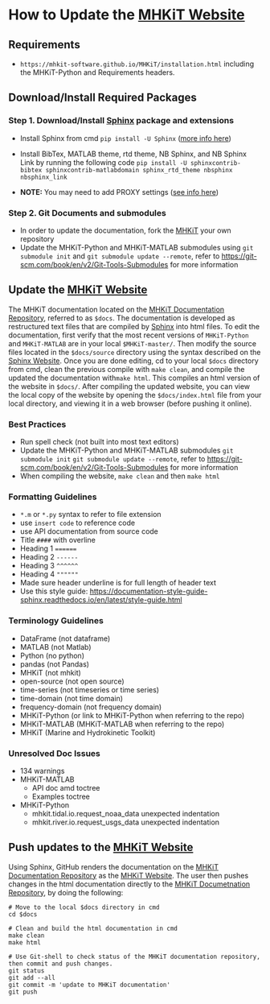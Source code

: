 
# How to Update the [MHKiT Website](https://MHKiT-Software.github.io/MHKiT/)

## Requirements
  - ``https://mhkit-software.github.io/MHKiT/installation.html`` including the MHKiT-Python and Requirements headers.


## Download/Install Required Packages
### Step 1. Download/Install [Sphinx](http://www.sphinx-doc.org/en/stable/index.html) package and extensions
  - Install Sphinx from cmd ``pip install -U Sphinx`` ([more info here](http://www.sphinx-doc.org/en/master/usage/installation.html))

  - Install BibTex, MATLAB theme, rtd theme, NB Sphinx, and NB Sphinx Link by running the following code
   ``pip install -U sphinxcontrib-bibtex sphinxcontrib-matlabdomain sphinx_rtd_theme nbsphinx nbsphinx_link``


  - **NOTE:** You may need to add PROXY settings ([see info here](https://cinhtau.net/2018/04/16/python-proxy-windows/))
### Step 2. Git Documents and submodules
  - In order to update the documentation, fork the [MHKiT](https://github.com/MHKiT-Software/MHKiT) your own repository
  - Update the MHKiT-Python and MHKiT-MATLAB submodules using ``git submodule init`` and ``git submodule update --remote``, refer to https://git-scm.com/book/en/v2/Git-Tools-Submodules for more information

## Update the [MHKiT Website](https://MHKiT-Software.github.io/MHKiT/)
The MHKiT documentation located on the [MHKiT Documentation Repository](https://github.com/MHKiT-Code-Hub/MHKiT/), referred to as ``$docs``. The documentation is developed as restructured text files that are compiled by [Sphinx](http://www.sphinx-doc.org/en/master/) into html files. To edit the documentation, first verify that the most recent versions of ``MHKiT-Python`` and ``MHKiT-MATLAB`` are in your local ``$MHKiT-master/``. Then modify the source files located in the ``$docs/source`` directory using the syntax described on the [Sphinx Website](http://www.sphinx-doc.org/en/master/). Once you are done editing, cd to your local ``$docs`` directory from cmd, clean the previous compile with ``make clean``, and compile the updated the documentation with``make html``. This compiles an html version of the website in ``$docs/``. After compiling the updated website, you can view the local copy of the website by opening the ``$docs/index.html`` file from your local directory, and viewing it in a web browser (before pushing it online).

### Best Practices
  - Run spell check (not built into most text editors)
  - Update the MHKiT-Python and MHKiT-MATLAB submodules ``git submodule init`` ``git submodule update --remote``, refer to https://git-scm.com/book/en/v2/Git-Tools-Submodules for more information
  - When compiling the website, ``make clean`` and then ``make html``

### Formatting Guidelines
  - `*.m` or `*.py` syntax to refer to file extension
  - use ``insert code`` to reference code
  - use API documentation from source code
  - Title `####` with overline
  - Heading 1 `======`
  - Heading 2 `------`
  - Heading 3 `^^^^^^`
  - Heading 4 `""""""`
  - Made sure header underline is for full length of header text
  - Use this style guide: https://documentation-style-guide-sphinx.readthedocs.io/en/latest/style-guide.html

### Terminology Guidelines
  - DataFrame (not dataframe)
  - MATLAB (not Matlab)
  - Python (no python)
  - pandas (not Pandas)
  - MHKiT (not mhkit)
  - open-source (not open source)
  - time-series (not timeseries or time series)
  - time-domain (not time domain)
  - frequency-domain (not frequency domain)
  - MHKiT-Python (or link to MHKiT-Python when referring to the repo)
  - MHKiT-MATLAB (MHKiT-MATLAB when referring to the repo)
  - MHKiT (Marine and Hydrokinetic Toolkit)

### Unresolved Doc Issues
  - 134 warnings
  - MHKiT-MATLAB
    - API doc amd toctree
    - Examples toctree
  - MHKiT-Python
    - mhkit.tidal.io.request_noaa_data unexpected indentation
    - mhkit.river.io.request_usgs_data unexpected indentation

## Push updates to the [MHKiT Website](https://MHKiT-Software.github.io/MHKiT/)
Using Sphinx, GitHub renders the documentation on the [MHKiT Documentation Repository](https://github.com/MHKiT-Code-Hub/MHKiT/) as the [MHKiT Website](https://mhkit-code-hub.github.io/MHKiT/). The user then pushes changes in the html documentation directly to the [MHKiT Documetnation Repository](https://github.com/MHKiT-Code-Hub/MHKiT/), by doing the following:

  ```Shell
  # Move to the local $docs directory in cmd
  cd $docs

  # Clean and build the html documentation in cmd
  make clean
  make html

  # Use Git-shell to check status of the MHKiT documentation repository, then commit and push changes.
  git status
  git add --all
  git commit -m 'update to MHKiT documentation'
  git push
  ```






